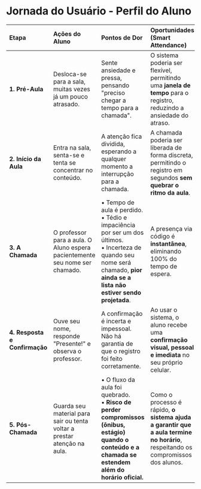 # Jornada do Usuário - Perfil do Aluno

| Etapa | Ações do Aluno | Pontos de Dor | Oportunidades (Smart Attendance) |
| :--- | :--- | :--- | :--- |
| **1. Pré-Aula** | Desloca-se para a sala, muitas vezes já um pouco atrasado. | Sente ansiedade e pressa, pensando "preciso chegar a tempo para a chamada". | O sistema poderia ser flexível, permitindo uma **janela de tempo** para o registro, reduzindo a ansiedade do atraso. |
| **2. Início da Aula** | Entra na sala, senta-se e tenta se concentrar no conteúdo. | A atenção fica dividida, esperando a qualquer momento a interrupção para a chamada. | A chamada poderia ser liberada de forma discreta, permitindo o registro em segundos **sem quebrar o ritmo da aula**. |
| **3. A Chamada** | O professor para a aula. O Aluno espera pacientemente seu nome ser chamado. | • Tempo de aula é perdido.<br>• Tédio e impaciência por ser um dos últimos.<br>• Incerteza de quando seu nome será chamado, **pior ainda se a lista não estiver sendo projetada**. | A presença via código é **instantânea**, eliminando 100% do tempo de espera. |
| **4. Resposta e Confirmação** | Ouve seu nome, responde "Presente!" e observa o professor. | A confirmação é incerta e impessoal. Não há garantia de que o registro foi feito corretamente. | Ao usar o sistema, o aluno recebe uma **confirmação visual, pessoal e imediata** no seu próprio celular. |
| **5. Pós-Chamada** | Guarda seu material para sair ou tenta voltar a prestar atenção na aula. | • O fluxo da aula foi quebrado.<br>• **Risco de perder compromissos (ônibus, estágio) quando o conteúdo e a chamada se estendem além do horário oficial.** | Como o processo é rápido, **o sistema ajuda a garantir que a aula termine no horário**, respeitando os compromissos dos alunos. |
